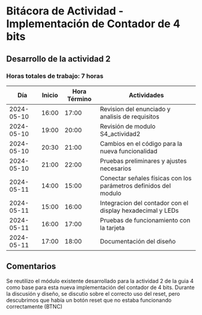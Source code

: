 # Bitácora de Actividad - Implementación de Contador de 4 bits

## Desarrollo de la actividad 2
### Horas totales de trabajo: 7 horas

| Día       | Inicio  | Hora Término | Actividades                                                      |
|-----------|---------|--------------|------------------------------------------------------------------|
| 2024-05-10| 16:00   | 17:00        | Revision del enunciado y analisis de requisitos                  |
| 2024-05-10| 19:00   | 20:00        | Revisión de modulo S4_actividad2                                 |
| 2024-05-10| 20:30   | 21:00        | Cambios en el código para la nueva funcionalidad                 |
| 2024-05-10| 21:00   | 22:00        | Pruebas preliminares y ajustes necesarios                         |
| 2024-05-11| 14:00   | 15:00        | Conectar señales físicas con los parámetros definidos del modulo |
| 2024-05-11| 15:00   | 16:00        | Integracion del contador con el display hexadecimal y LEDs       |
| 2024-05-11| 16:00   | 17:00        | Pruebas de funcionamiento con la tarjeta                         |
| 2024-05-11| 17:00   | 18:00        | Documentación del diseño                                         |

## Comentarios
Se reutilizo el módulo existente desarrollado para la actividad 2 de la guia 4 como base para esta nueva implementación del contador de 4 bits. Durante la discusión y diseño, se discutio sobre el correcto uso del reset, pero descubrimos que había un botón reset que no estaba funcionando correctamente (BTNC)
